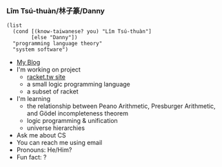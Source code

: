 ### Lîm Tsú-thuàn/林子篆/Danny

```racket
(list
  (cond [(know-taiwanese? you) "Lîm Tsú-thuàn"]
        [else "Danny"])
  "programming language theory"
  "system software")
```

- [My Blog](http://dannypsnl.github.io/)
- I'm working on project
  - [racket.tw site](https://racket-tw.github.io/)
  - a small logic programming language
  - a subset of racket
- I'm learning
  - the relationship between Peano Arithmetic, Presburger Arithmetic, and Gödel incompleteness theorem
  - logic programming & unification
  - universe hierarchies
- Ask me about CS
- You can reach me using email
- Pronouns: He/Him?
- Fun fact: ?
